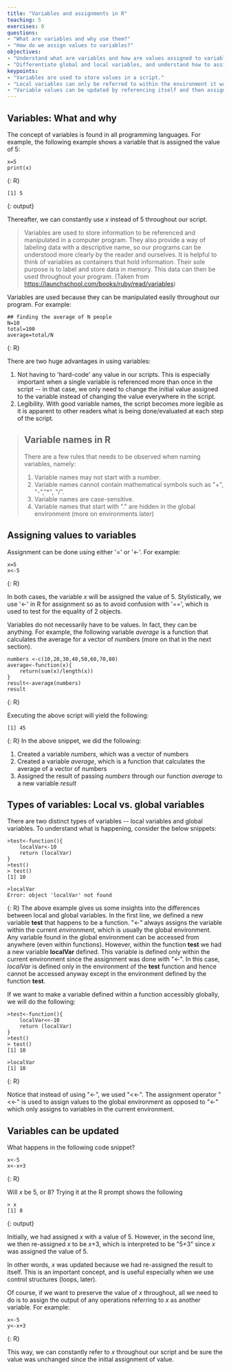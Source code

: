 ```yaml
---
title: "Variables and assignments in R"
teaching: 5
exercises: 0
questions:
- "What are variables and why use them?" 
- "How do we assign values to variables?" 
objectives:
- "Understand what are variables and how are values assigned to variables."
- "Differentiate global and local variables, and understand how to assign a variable within a function as a global variable." 
keypoints:
- "Variables are used to store values in a script." 
- "Local variables can only be referred to within the environment it was found in, while global environments can be referred to anywhere." 
- "Variable values can be updated by referencing itself and then assigning the new value to itself." 
---
```

## Variables: What and why
The concept of variables is found in all programming languages. For example, the following example shows a variable that is assigned the value of 5: 

~~~
x=5
print(x) 
~~~
{: R} 

~~~
[1] 5
~~~
{: output}

Thereafter, we can constantly use *x* instead of 5 throughout our script. 

> Variables are used to store information to be referenced and  manipulated in a computer program. They also provide a way of labeling data with a descriptive name, so our programs can be understood more clearly by the reader and ourselves. It is helpful to think of variables as containers that hold information. Their sole purpose is to label and store data in memory. This data can then be used throughout your program. (Taken from https://launchschool.com/books/ruby/read/variables)

Variables are used because they can be manipulated easily throughout our program. For example: 

~~~
## finding the average of N people
N=10
total=100
average=total/N 
~~~
{: R}

There are two huge advantages in using variables: 
1.  Not having to 'hard-code' any value in our scripts. This is especially important when a single variable is referenced more than once in the script -- in that case, we only need to change the initial value assigned to the variable instead of changing the value everywhere in the script.
2. Legibility. With good variable names, the script becomes more legible as it is apparent to other readers what is being done/evaluated at each step of the script. 

>## Variable names in R
>
> There are a few rules that needs to be observed when naming variables, namely:
>
>1. Variable names may not start with a number.
>2. Variable names cannot contain mathematical symbols such as "+", "-","*", "/".
>3. Variable names are case-sensitive.
>4. Variable names that start with "." are hidden in the global environment (more on environments later)

## Assigning values to variables
Assignment can be done using either '=' or '<-'. For example: 

~~~
x=5
x<-5
~~~
{: R}

In both cases, the variable *x* will be assigned the value of 5. Stylistically, we use '<-' in R for assignment so as to avoid confusion with '==', which is used to test for the equality of 2 objects. 

Variables do not necessarily have to be values. In fact, they can be anything. For example, the following variable *average* is a function that calculates the average for a vector of numbers (more on that in the next section). 

~~~
numbers <-c(10,20,30,40,50,60,70,80)
average<-function(x){
	return(sum(x)/length(x))
}
result<-average(numbers)
result
~~~
{: R}

Executing the above script will yield the following: 

~~~
[1] 45
~~~
{: R}
In the above snippet, we did the following: 
1. Created a variable *numbers*, which was a vector of numbers
2. Created a variable *average*, which is a function that calculates the average of a vector of numbers
3. Assigned the result of passing *numbers* through our function *average* to a new variable *result*

## Types of variables: Local vs. global variables 
There are two distinct types of variables -- local variables and global variables.  To understand what is happening, consider the below snippets: 

~~~
>test<-function(){
	localVar<-10
	return (localVar)
}
>test()
> test()
[1] 10

>localVar
Error: object 'localVar' not found
~~~
{: R}
The above example gives us some insights into the differences between local and global variables. In the first line, we defined a new variable **test** that happens to be a function. "<-" always assigns the variable within the current *environment*, which is usually the global environment. Any variable found in the global environment can be accessed from anywhere (even within functions). However, within the function **test** we had a new variable **localVar** defined. This variable is defined only within the current environment since the assignment was done with "<-". In this case, *localVar* is defined only in the environment of the **test** function and hence cannot be accessed anyway except in the environment defined by the function **test**. 

If we want to make a variable defined within a function accessibly globally, we will do the following: 

~~~
>test<-function(){
	localVar<<-10
	return (localVar)
}
>test()
> test()
[1] 10

>localVar
[1] 10
~~~
{: R}

Notice that instead of using "<-", we used "<<-". The assignment operator "<<-" is used to assign values to the global environment as opposed to "<-" which only assigns to variables in the current environment.

## Variables can be updated 
What happens in the following code snippet? 

~~~
x<-5
x<-x+3
~~~
{: R}

Will *x* be 5, or 8? Trying it at the R prompt shows the following

~~~
> x
[1] 8
~~~
{: output}

Initially, we had assigned *x* with a value of 5. However, in the second line, we then re-assigned *x* to be *x*+3, which is interpreted to be "5+3" since *x* was assigned the value of 5. 

In other words, *x* was updated because we had re-assigned the result to itself. This is an important concept, and is useful especially when we use control structures (loops, later). 

Of course, if we want to preserve the value of *x* throughout, all we need to do is to assign the output of any operations referring to *x* as another variable.  For example: 

~~~
x<-5
y<-x+3 
~~~
{: R}

This way, we can constantly refer to *x* throughout our script and be sure the value was unchanged since the initial assignment of value. 

